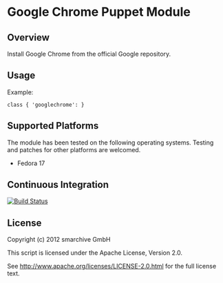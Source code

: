 Google Chrome Puppet Module
===========================

Overview
--------

Install Google Chrome from the official Google repository.


Usage
-----

Example:

    class { 'googlechrome': }


Supported Platforms
-------------------

The module has been tested on the following operating systems. Testing and patches for other platforms are welcomed.

* Fedora 17


Continuous Integration
----------------------

[![Build Status](https://secure.travis-ci.org/smarchive/puppet-googlechrome.png)](http://travis-ci.org/smarchive/puppet-googlechrome)


License
-------

Copyright (c) 2012 smarchive GmbH

This script is licensed under the Apache License, Version 2.0.

See http://www.apache.org/licenses/LICENSE-2.0.html for the full license text.
